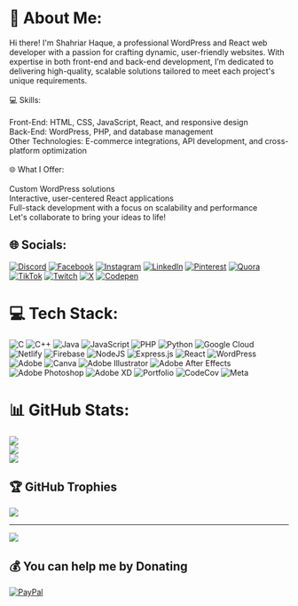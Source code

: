 # 💫 About Me:
Hi there! I'm Shahriar Haque, a professional WordPress and React web developer with a passion for crafting dynamic, user-friendly websites. With expertise in both front-end and back-end development, I’m dedicated to delivering high-quality, scalable solutions tailored to meet each project's unique requirements.<br><br>💻 Skills:<br><br>Front-End: HTML, CSS, JavaScript, React, and responsive design<br>Back-End: WordPress, PHP, and database management<br>Other Technologies: E-commerce integrations, API development, and cross-platform optimization<br><br>🌐 What I Offer:<br><br>Custom WordPress solutions<br>Interactive, user-centered React applications<br>Full-stack development with a focus on scalability and performance<br>Let's collaborate to bring your ideas to life!


## 🌐 Socials:
[![Discord](https://img.shields.io/badge/Discord-%237289DA.svg?logo=discord&logoColor=white)](https://discord.gg/shahriar.haque) [![Facebook](https://img.shields.io/badge/Facebook-%231877F2.svg?logo=Facebook&logoColor=white)](https://facebook.com/shahriar.haq) [![Instagram](https://img.shields.io/badge/Instagram-%23E4405F.svg?logo=Instagram&logoColor=white)](https://instagram.com/shahriarhaque_) [![LinkedIn](https://img.shields.io/badge/LinkedIn-%230077B5.svg?logo=linkedin&logoColor=white)](https://linkedin.com/in/shahriarhaq) [![Pinterest](https://img.shields.io/badge/Pinterest-%23E60023.svg?logo=Pinterest&logoColor=white)](https://pinterest.com/shahriarhaqe) [![Quora](https://img.shields.io/badge/Quora-%23B92B27.svg?logo=Quora&logoColor=white)](https://quora.com/profile/Shahriar-Haque-16) [![TikTok](https://img.shields.io/badge/TikTok-%23000000.svg?logo=TikTok&logoColor=white)](https://tiktok.com/@shahriar.haque) [![Twitch](https://img.shields.io/badge/Twitch-%239146FF.svg?logo=Twitch&logoColor=white)](https://twitch.tv/shahriarhaq) [![X](https://img.shields.io/badge/X-black.svg?logo=X&logoColor=white)](https://x.com/shahriar_haqe) [![Codepen](https://img.shields.io/badge/Codepen-000000?style=for-the-badge&logo=codepen&logoColor=white)](https://codepen.io/Shahriar-Haque) 

# 💻 Tech Stack:
![C](https://img.shields.io/badge/c-%2300599C.svg?style=for-the-badge&logo=c&logoColor=white) ![C++](https://img.shields.io/badge/c++-%2300599C.svg?style=for-the-badge&logo=c%2B%2B&logoColor=white) ![Java](https://img.shields.io/badge/java-%23ED8B00.svg?style=for-the-badge&logo=openjdk&logoColor=white) ![JavaScript](https://img.shields.io/badge/javascript-%23323330.svg?style=for-the-badge&logo=javascript&logoColor=%23F7DF1E) ![PHP](https://img.shields.io/badge/php-%23777BB4.svg?style=for-the-badge&logo=php&logoColor=white) ![Python](https://img.shields.io/badge/python-3670A0?style=for-the-badge&logo=python&logoColor=ffdd54) ![Google Cloud](https://img.shields.io/badge/GoogleCloud-%234285F4.svg?style=for-the-badge&logo=google-cloud&logoColor=white) ![Netlify](https://img.shields.io/badge/netlify-%23000000.svg?style=for-the-badge&logo=netlify&logoColor=#00C7B7) ![Firebase](https://img.shields.io/badge/firebase-%23039BE5.svg?style=for-the-badge&logo=firebase) ![NodeJS](https://img.shields.io/badge/node.js-6DA55F?style=for-the-badge&logo=node.js&logoColor=white) ![Express.js](https://img.shields.io/badge/express.js-%23404d59.svg?style=for-the-badge&logo=express&logoColor=%2361DAFB) ![React](https://img.shields.io/badge/react-%2320232a.svg?style=for-the-badge&logo=react&logoColor=%2361DAFB) ![WordPress](https://img.shields.io/badge/WordPress-%23117AC9.svg?style=for-the-badge&logo=WordPress&logoColor=white) ![Adobe](https://img.shields.io/badge/adobe-%23FF0000.svg?style=for-the-badge&logo=adobe&logoColor=white) ![Canva](https://img.shields.io/badge/Canva-%2300C4CC.svg?style=for-the-badge&logo=Canva&logoColor=white) ![Adobe Illustrator](https://img.shields.io/badge/adobe%20illustrator-%23FF9A00.svg?style=for-the-badge&logo=adobe%20illustrator&logoColor=white) ![Adobe After Effects](https://img.shields.io/badge/Adobe%20After%20Effects-9999FF.svg?style=for-the-badge&logo=Adobe%20After%20Effects&logoColor=white) ![Adobe Photoshop](https://img.shields.io/badge/adobe%20photoshop-%2331A8FF.svg?style=for-the-badge&logo=adobe%20photoshop&logoColor=white) ![Adobe XD](https://img.shields.io/badge/Adobe%20XD-470137?style=for-the-badge&logo=Adobe%20XD&logoColor=#FF61F6) ![Portfolio](https://img.shields.io/badge/Portfolio-%23000000.svg?style=for-the-badge&logo=firefox&logoColor=#FF7139) ![CodeCov](https://img.shields.io/badge/codecov-%23ff0077.svg?style=for-the-badge&logo=codecov&logoColor=white) ![Meta](https://img.shields.io/badge/Meta-%230467DF.svg?style=for-the-badge&logo=Meta&logoColor=white)
# 📊 GitHub Stats:
![](https://github-readme-stats.vercel.app/api?username=shahriarhaq&theme=tokyonight&hide_border=false&include_all_commits=true&count_private=false)<br/>
![](https://github-readme-streak-stats.herokuapp.com/?user=shahriarhaq&theme=tokyonight&hide_border=false)<br/>
![](https://github-readme-stats.vercel.app/api/top-langs/?username=shahriarhaq&theme=tokyonight&hide_border=false&include_all_commits=true&count_private=false&layout=compact)

## 🏆 GitHub Trophies
![](https://github-profile-trophy.vercel.app/?username=shahriarhaq&theme=radical&no-frame=false&no-bg=true&margin-w=4)

---
[![](https://visitcount.itsvg.in/api?id=shahriarhaq&icon=0&color=0)](https://visitcount.itsvg.in)

  ## 💰 You can help me by Donating
  [![PayPal](https://img.shields.io/badge/PayPal-00457C?style=for-the-badge&logo=paypal&logoColor=white)](https://paypal.me/https://www.paypal.com/qrcodes/managed/68eacdbd-9e29-4c3e-8ec2-7cc71fe3b322?utm_source=consapp_onscreen) 

  
<!-- Proudly created with GPRM ( https://gprm.itsvg.in ) -->

